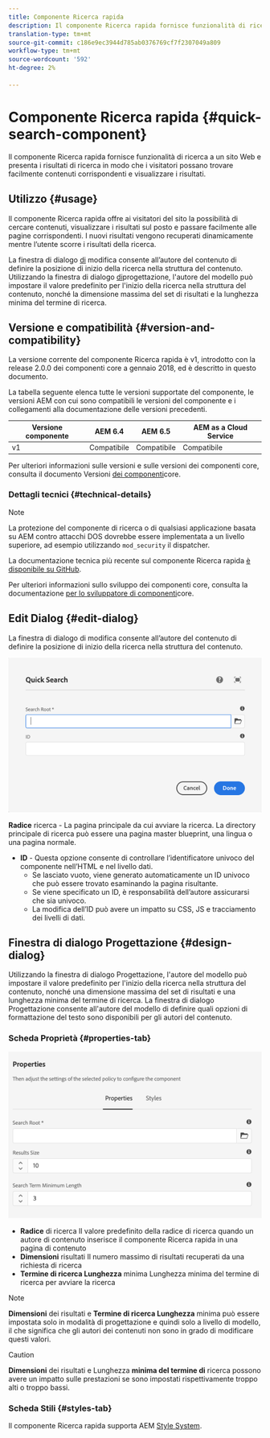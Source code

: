 ```yaml
---
title: Componente Ricerca rapida
description: Il componente Ricerca rapida fornisce funzionalità di ricerca a un sito Web e presenta i risultati di ricerca in modo che i visitatori possano effettuare ricerche nel sito e filtrare i risultati.
translation-type: tm+mt
source-git-commit: c186e9ec3944d785ab0376769cf7f2307049a809
workflow-type: tm+mt
source-wordcount: '592'
ht-degree: 2%

---
```



# Componente Ricerca rapida {#quick-search-component}

Il componente Ricerca rapida fornisce funzionalità di ricerca a un sito Web e presenta i risultati di ricerca in modo che i visitatori possano trovare facilmente contenuti corrispondenti e visualizzare i risultati.

## Utilizzo {#usage}

Il componente Ricerca rapida offre ai visitatori del sito la possibilità di cercare contenuti, visualizzare i risultati sul posto e passare facilmente alle pagine corrispondenti. I nuovi risultati vengono recuperati dinamicamente mentre l’utente scorre i risultati della ricerca.

La finestra di dialogo [di](#edit-dialog) modifica consente all’autore del contenuto di definire la posizione di inizio della ricerca nella struttura del contenuto. Utilizzando la finestra di dialogo [di](#design-dialog)progettazione, l&#39;autore del modello può impostare il valore predefinito per l&#39;inizio della ricerca nella struttura del contenuto, nonché la dimensione massima del set di risultati e la lunghezza minima del termine di ricerca.

## Versione e compatibilità {#version-and-compatibility}

La versione corrente del componente Ricerca rapida è v1, introdotto con la release 2.0.0 dei componenti core a gennaio 2018, ed è descritto in questo documento.

La tabella seguente elenca tutte le versioni supportate del componente, le versioni AEM con cui sono compatibili le versioni del componente e i collegamenti alla documentazione delle versioni precedenti.

| Versione componente | AEM 6.4   | AEM 6.5 | AEM as a Cloud Service |
|--- |--- |--- |---|
| v1 | Compatibile | Compatibile | Compatibile |

Per ulteriori informazioni sulle versioni e sulle versioni dei componenti core, consulta il documento Versioni [dei componenti](/help/versions.md)core.

### Dettagli tecnici {#technical-details}

>[!NOTE]
>
>La protezione del componente di ricerca o di qualsiasi applicazione basata su AEM contro attacchi DOS dovrebbe essere implementata a un livello superiore, ad esempio utilizzando `mod_security` il dispatcher.

La documentazione tecnica più recente sul componente Ricerca rapida [è disponibile su GitHub](https://adobe.com/go/aem_cmp_tech_search_v1).

Per ulteriori informazioni sullo sviluppo dei componenti core, consulta la documentazione [per lo sviluppatore di componenti](/help/developing/overview.md)core.

## Edit Dialog {#edit-dialog}

La finestra di dialogo di modifica consente all’autore del contenuto di definire la posizione di inizio della ricerca nella struttura del contenuto.

![Finestra di dialogo di modifica del componente Ricerca rapida](/help/assets/quick-search-edit.png)

**Radice** ricerca - La pagina principale da cui avviare la ricerca. La directory principale di ricerca può essere una pagina master blueprint, una lingua o una pagina normale.
* **ID** - Questa opzione consente di controllare l’identificatore univoco del componente nell’HTML e nel livello [](/help/developing/data-layer/overview.md)dati.
   * Se lasciato vuoto, viene generato automaticamente un ID univoco che può essere trovato esaminando la pagina risultante.
   * Se viene specificato un ID, è responsabilità dell’autore assicurarsi che sia univoco.
   * La modifica dell’ID può avere un impatto su CSS, JS e tracciamento dei livelli di dati.

## Finestra di dialogo Progettazione {#design-dialog}

Utilizzando la finestra di dialogo Progettazione, l&#39;autore del modello può impostare il valore predefinito per l&#39;inizio della ricerca nella struttura del contenuto, nonché una dimensione massima del set di risultati e una lunghezza minima del termine di ricerca. La finestra di dialogo Progettazione consente all&#39;autore del modello di definire quali opzioni di formattazione del testo sono disponibili per gli autori del contenuto.

### Scheda Proprietà {#properties-tab}

![Finestra di dialogo di progettazione del componente Ricerca rapida](/help/assets/quick-search-design.png)

* **Radice** di ricerca Il valore predefinito della radice di ricerca quando un autore di contenuto inserisce il componente Ricerca rapida in una pagina di contenuto
* **Dimensioni** risultati Il numero massimo di risultati recuperati da una richiesta di ricerca
* **Termine di ricerca Lunghezza** minima Lunghezza minima del termine di ricerca per avviare la ricerca

>[!NOTE]
>
>**Dimensioni** dei risultati e **Termine di ricerca Lunghezza** minima può essere impostata solo in modalità di progettazione e quindi solo a livello di modello, il che significa che gli autori dei contenuti non sono in grado di modificare questi valori.

>[!CAUTION]
>
>**Dimensioni** dei risultati e Lunghezza **minima del termine di** ricerca possono avere un impatto sulle prestazioni se sono impostati rispettivamente troppo alti o troppo bassi.

### Scheda Stili {#styles-tab}

Il componente Ricerca rapida supporta AEM [Style System](/help/get-started/authoring.md#component-styling).
